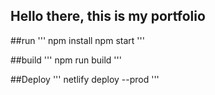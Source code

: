 ## Hello there, this is my portfolio
##run
'''
npm install
npm start
'''

##build
'''
npm run build
'''

##Deploy
'''
netlify deploy --prod
'''